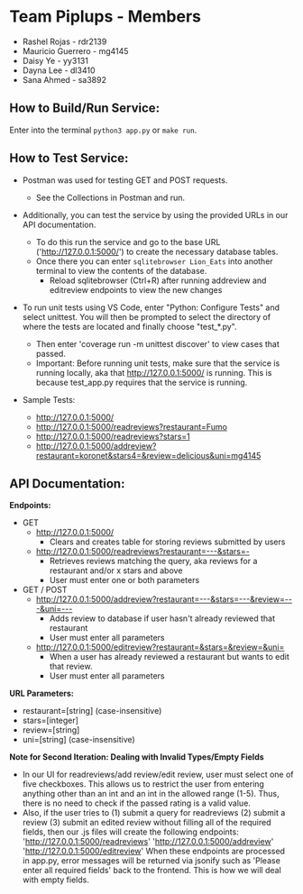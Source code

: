 # Team Piplups - Members

- Rashel Rojas - rdr2139
- Mauricio Guerrero - mg4145
- Daisy Ye - yy3131
- Dayna Lee - dl3410
- Sana Ahmed - sa3892


## How to Build/Run Service:
Enter into the terminal `python3 app.py` or `make run`. 

## How to Test Service:
- Postman was used for testing GET and POST requests. 
  - See the Collections in Postman and run.

- Additionally, you can test the service by using the provided URLs in our API documentation.
  - To do this run the service and go to the base URL ('http://127.0.0.1:5000/') to create the necessary database tables.
  - Once there you can enter `sqlitebrowser Lion_Eats` into another terminal to view the contents of the database.
    - Reload sqlitebrowser (Ctrl+R) after running addreview and editreview endpoints to view the new changes

- To run unit tests using VS Code, enter "Python: Configure Tests" and select unittest. 
  You will then be prompted to select the directory of where the tests are located and finally
  choose "test_*.py".
  - Then enter 'coverage run -m unittest discover' to view cases that passed. 
  - Important: Before running unit tests, make sure that the service is running locally,
    aka that http://127.0.0.1:5000/ is running. This is because test_app.py requires that
    the service is running.

- Sample Tests: 
  - http://127.0.0.1:5000/ 
  - http://127.0.0.1:5000/readreviews?restaurant=Fumo
  - http://127.0.0.1:5000/readreviews?stars=1
  - http://127.0.0.1:5000/addreview?restaurant=koronet&stars4=&review=delicious&uni=mg4145
 

## API Documentation:

**Endpoints:** 
- GET
  - http://127.0.0.1:5000/
    - Clears and creates table for storing reviews submitted by users
  - http://127.0.0.1:5000/readreviews?restaurant=---&stars=-
    - Retrieves reviews matching the query, aka reviews for a restaurant and/or x stars and above
    - User must enter one or both parameters
- GET / POST
  - http://127.0.0.1:5000/addreview?restaurant=---&stars=---&review=---&uni=---
    - Adds review to database if user hasn't already reviewed that restaurant
    - User must enter all parameters   
  - http://127.0.0.1:5000/editreview?restaurant=&stars=&review=&uni=
    - When a user has already reviewed a restaurant but wants to edit that review.
    - User must enter all parameters

**URL Parameters:**
- restaurant=[string] (case-insensitive)
- stars=[integer]
- review=[string]
- uni=[string]        (case-insensitive)

**Note for Second Iteration: Dealing with Invalid Types/Empty Fields**
- In our UI for readreviews/add review/edit review, user must select one of five checkboxes. This allows us 
  to restrict the user from entering anything other than an int and an int in the allowed range (1-5). Thus,
  there is no need to check if the passed rating is a valid value.
- Also, if the user tries to (1) submit a query for readreviews (2) submit a review (3) submit an edited review
  without filling all of the required fields, then our .js files will create the following endpoints:
   'http://127.0.0.1:5000/readreviews'
   'http://127.0.0.1:5000/addreview'
   'http://127.0.0.1:5000/editreview'
   When these endpoints are processed in app.py, error messages will be returned via jsonify such as 
   'Please enter all required fields' back to the frontend. This is how we will deal with empty fields.
